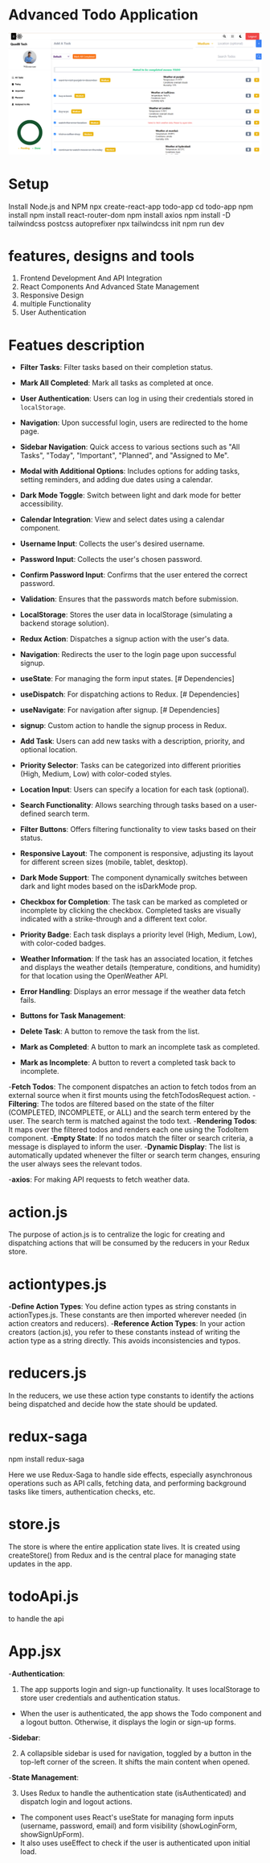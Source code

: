 # Advanced Todo Application
![image alt](https://github.com/nikesh-patra/assign/blob/efc25ea4800804e41a98d2f1931ae07dd4431e33/Dashboard.png)

# Setup
Install Node.js and NPM
npx create-react-app todo-app
cd todo-app
npm install
npm install react-router-dom
npm install axios
npm install -D tailwindcss postcss autoprefixer
npx tailwindcss init
npm run dev

# features, designs and tools
1. Frontend Development And API Integration
2. React Components And Advanced State Management
3. Responsive Design
4. multiple Functionality
5. User Authentication

# Featues description 
- **Filter Tasks**: Filter tasks based on their completion status.
- **Mark All Completed**: Mark all tasks as completed at once.
- **User Authentication**: Users can log in using their credentials stored in `localStorage`.
- **Navigation**: Upon successful login, users are redirected to the home page.
- **Sidebar Navigation**: Quick access to various sections such as "All Tasks", "Today", "Important", "Planned", and "Assigned to Me".
- **Modal with Additional Options**: Includes options for adding tasks, setting reminders, and adding due dates using a calendar.
- **Dark Mode Toggle**: Switch between light and dark mode for better accessibility.
- **Calendar Integration**: View and select dates using a calendar component.
- **Username Input**: Collects the user's desired username.
- **Password Input**: Collects the user's chosen password.
- **Confirm Password Input**: Confirms that the user entered the correct password.
- **Validation**: Ensures that the passwords match before submission.
- **LocalStorage**: Stores the user data in localStorage (simulating a backend storage solution).
- **Redux Action**: Dispatches a signup action with the user's data.
- **Navigation**: Redirects the user to the login page upon successful signup.
- **useState**: For managing the form input states.        [# Dependencies]
- **useDispatch**: For dispatching actions to Redux.       [# Dependencies]
- **useNavigate**: For navigation after signup.            [# Dependencies]
- **signup**: Custom action to handle the signup process in Redux.

- **Add Task**: Users can add new tasks with a description, priority, and optional location.
- **Priority Selector**: Tasks can be categorized into different priorities (High, Medium, Low) with color-coded styles.
- **Location Input**: Users can specify a location for each task (optional).
- **Search Functionality**: Allows searching through tasks based on a user-defined search term.
- **Filter Buttons**: Offers filtering functionality to view tasks based on their status.
- **Responsive Layout**: The component is responsive, adjusting its layout for different screen sizes (mobile, tablet, desktop).
- **Dark Mode Support**: The component dynamically switches between dark and light modes based on the isDarkMode prop.

- **Checkbox for Completion**: The task can be marked as completed or incomplete by clicking the checkbox. Completed tasks are visually indicated with a strike-through and a different text color.
- **Priority Badge**: Each task displays a priority level (High, Medium, Low), with color-coded badges.
- **Weather Information**: If the task has an associated location, it fetches and displays the weather details (temperature, conditions, and humidity) for that location using the OpenWeather API.
- **Error Handling**: Displays an error message if the weather data fetch fails.
- **Buttons for Task Management**:
- **Delete Task**: A button to remove the task from the list.
- **Mark as Completed**: A button to mark an incomplete task as completed.
- **Mark as Incomplete**: A button to revert a completed task back to incomplete.


-**Fetch Todos**: The component dispatches an action to fetch todos from an external source when it first mounts using the fetchTodosRequest action.
-**Filtering**: The todos are filtered based on the state of the filter (COMPLETED, INCOMPLETE, or ALL) and the search term entered by the user. The search term is matched against the todo text.
-**Rendering Todos**: It maps over the filtered todos and renders each one using the TodoItem component.
-**Empty State**: If no todos match the filter or search criteria, a message is displayed to inform the user.
-**Dynamic Display**: The list is automatically updated whenever the filter or search term changes, ensuring the user always sees the relevant todos.

-**axios**: For making API requests to fetch weather data.



# action.js
The purpose of action.js is to centralize the logic for creating and dispatching actions that will be consumed by the reducers in your Redux store.

# actiontypes.js
-**Define Action Types**: You define action types as string constants in actionTypes.js. These constants are then imported wherever needed (in action creators and reducers).
-**Reference Action Types**: In your action creators (action.js), you refer to these constants instead of writing the action type as a string directly. This avoids inconsistencies and typos.

# reducers.js
In the reducers, we use these action type constants to identify the actions being dispatched and decide how the state should be updated.

# redux-saga

npm install redux-saga

Here we use Redux-Saga to handle side effects, especially asynchronous operations such as API calls, fetching data, and performing background tasks like timers, authentication checks, etc. 

# store.js

The store is where the entire application state lives. It is created using createStore() from Redux and is the central place for managing state updates in the app.

# todoApi.js
to handle the api

# App.jsx
-**Authentication**:

1. The app supports login and sign-up functionality. It uses localStorage to store user credentials and authentication status.
* When the user is authenticated, the app shows the Todo component and a logout button. Otherwise, it displays the login or sign-up forms.

-**Sidebar**:

2. A collapsible sidebar is used for navigation, toggled by a button in the top-left corner of the screen. It shifts the main content when opened.

-**State Management**:

3. Uses Redux to handle the authentication state (isAuthenticated) and dispatch login and logout actions.
* The component uses React's useState for managing form inputs (username, password, email) and form visibility (showLoginForm, showSignUpForm).
* It also uses useEffect to check if the user is authenticated upon initial load.
